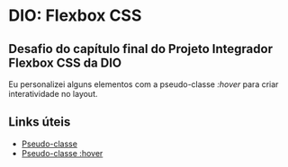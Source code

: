 # DIO: Flexbox CSS

## Desafio do capítulo final do Projeto Integrador Flexbox CSS da **DIO**

Eu personalizei alguns elementos com a pseudo-classe *:hover* para criar interatividade no layout.

## Links úteis
- [Pseudo-classe](https://developer.mozilla.org/pt-BR/docs/Web/CSS/Pseudo-classes)
- [Pseudo-classe :hover](https://developer.mozilla.org/pt-BR/docs/Web/CSS/:hover)

